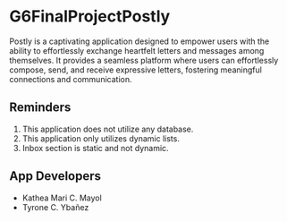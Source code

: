 # G6FinalProjectPostly

Postly is a captivating application designed to empower users with the ability to effortlessly exchange heartfelt letters and messages among themselves. It provides a seamless platform where users can effortlessly compose, send, and receive expressive letters, fostering meaningful connections and communication.

## Reminders 
1. This application does not utilize any database.
2. This application only utilizes dynamic lists.
3. Inbox section is static and not dynamic.

## App Developers
- Kathea Mari C. Mayol
- Tyrone C. Ybañez